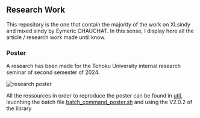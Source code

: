  ## Research Work

 This repository is the one that contain the majority of the work on XLsindy and mixed sindy by Eymeric CHAUCHAT. In this sense, I display here all the article / research work made until know.

 ### Poster

 A research has been made for the Tohoku University internal research seminar of second semester of 2024.

 ![research poster](/research_work/poster_resources/poster.svg)

 All the ressources in order to reproduce the poster can be found in [util](/util/), laucnhing the batch file [batch_command_poster.sh](/research_work/poster_ressources/batch_command_poster.sh) and using the V2.0.2 of the library
